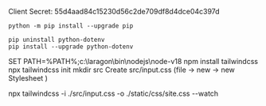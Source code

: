 

Client Secret: 55d4aad84c15230d56c2de709df8d4dce04c397d

```shell
python -m pip install --upgrade pip
```
```shell
pip uninstall python-dotenv 
pip install --upgrade python-dotenv
```


SET PATH=%PATH%;c:\laragon\bin\nodejs\node-v18 
npm install tailwindcss
npx tailwindcss init
mkdir src
Create src/input.css (file -> new -> new Stylesheet )


npx tailwindcss -i ./src/input.css -o ./static/css/site.css --watch
